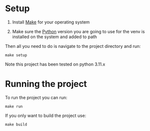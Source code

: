 # Setup

1) Install [Make](https://www.gnu.org/software/make/) for your operating system

2) Make sure the [Python](https://www.python.org/downloads/) version you are going to use for the venv is installed on the system and added to path

Then all you need to do is navigate to the project directory and run:

    make setup

Note this project has been tested on python 3.11.x

# Running the project

To run the project you can run:

    make run

If you only want to build the project use:

    make build